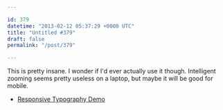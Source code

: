 ```yaml
---

id: 379
datetime: "2013-02-12 05:37:29 +0000 UTC"
title: "Untitled #379"
draft: false
permalink: "/post/379"

---
```


This is pretty insane. I wonder if I'd ever actually use it though. Intelligent zooming seems pretty useless on a laptop, but maybe it will be good for mobile. 

 
 * [Responsive Typography Demo](http://webdesign.maratz.com/lab/responsivetypography/realtime/)


